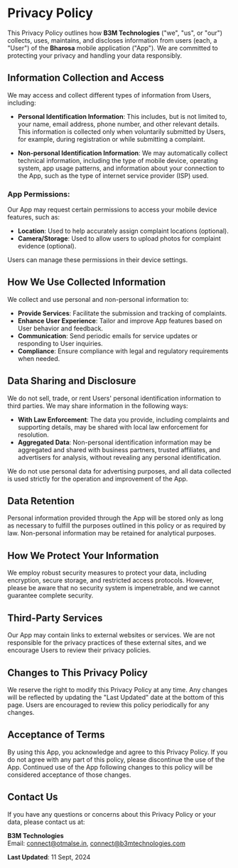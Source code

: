 # Privacy Policy

This Privacy Policy outlines how **B3M Technologies** ("we", "us", or "our") collects, uses, maintains, and discloses information from users (each, a "User") of the **Bharosa** mobile application ("App"). We are committed to protecting your privacy and handling your data responsibly.

## Information Collection and Access

We may access and collect different types of information from Users, including:

- **Personal Identification Information**: This includes, but is not limited to, your name, email address, phone number, and other relevant details. This information is collected only when voluntarily submitted by Users, for example, during registration or while submitting a complaint.
  
- **Non-personal Identification Information**: We may automatically collect technical information, including the type of mobile device, operating system, app usage patterns, and information about your connection to the App, such as the type of internet service provider (ISP) used.

### App Permissions:
Our App may request certain permissions to access your mobile device features, such as:
- **Location**: Used to help accurately assign complaint locations (optional).
- **Camera/Storage**: Used to allow users to upload photos for complaint evidence (optional).
  
Users can manage these permissions in their device settings.

## How We Use Collected Information

We collect and use personal and non-personal information to:
- **Provide Services**: Facilitate the submission and tracking of complaints.
- **Enhance User Experience**: Tailor and improve App features based on User behavior and feedback.
- **Communication**: Send periodic emails for service updates or responding to User inquiries.
- **Compliance**: Ensure compliance with legal and regulatory requirements when needed.

## Data Sharing and Disclosure

We do not sell, trade, or rent Users' personal identification information to third parties. We may share information in the following ways:
- **With Law Enforcement**: The data you provide, including complaints and supporting details, may be shared with local law enforcement for resolution.
- **Aggregated Data**: Non-personal identification information may be aggregated and shared with business partners, trusted affiliates, and advertisers for analysis, without revealing any personal identification.
  
We do not use personal data for advertising purposes, and all data collected is used strictly for the operation and improvement of the App.

## Data Retention

Personal information provided through the App will be stored only as long as necessary to fulfill the purposes outlined in this policy or as required by law. Non-personal information may be retained for analytical purposes.

## How We Protect Your Information

We employ robust security measures to protect your data, including encryption, secure storage, and restricted access protocols. However, please be aware that no security system is impenetrable, and we cannot guarantee complete security.

## Third-Party Services

Our App may contain links to external websites or services. We are not responsible for the privacy practices of these external sites, and we encourage Users to review their privacy policies.

## Changes to This Privacy Policy

We reserve the right to modify this Privacy Policy at any time. Any changes will be reflected by updating the "Last Updated" date at the bottom of this page. Users are encouraged to review this policy periodically for any changes.

## Acceptance of Terms

By using this App, you acknowledge and agree to this Privacy Policy. If you do not agree with any part of this policy, please discontinue the use of the App. Continued use of the App following changes to this policy will be considered acceptance of those changes.

## Contact Us

If you have any questions or concerns about this Privacy Policy or your data, please contact us at:

**B3M Technologies**  
Email: connect@otmalse.in, connect@b3mtechnologies.com

**Last Updated**: 11 Sept, 2024
